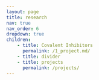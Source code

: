 ```yaml
---
layout: page
title: research
nav: true
nav_order: 6
dropdown: true
children: 
    - title: Covalent Inhibitors
      permalink: /1_project.md/
    - title: divider
    - title: projects
      permalink: /projects/
---
```

